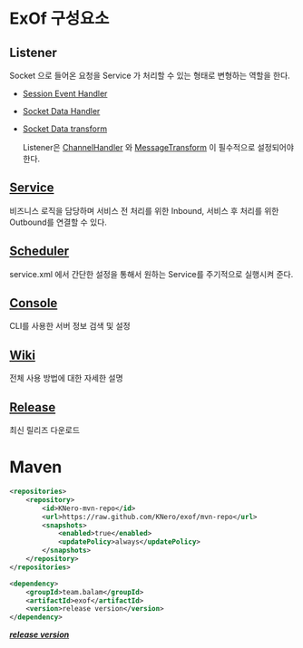 # ExOf 구성요소

## Listener
Socket 으로 들어온 요청을 Service 가 처리할 수 있는 형태로 변형하는 역할을 한다.
* [Session Event Handler](https://github.com/KNero/ExOf/wiki/Listener_SessionHandler)
* [Socket Data Handler](https://github.com/KNero/ExOf/wiki/Listener_ChannelHandler)
* [Socket Data transform](https://github.com/KNero/ExOf/wiki/Listener_Transform)

    Listener은 [ChannelHandler](https://github.com/KNero/ExOf/wiki/Listener_ChannelHandler) 와 [MessageTransform](https://github.com/KNero/ExOf/wiki/Listener_Transform) 이 필수적으로 설정되어야 한다.

## [Service](https://github.com/KNero/ExOf/wiki/Service)
비즈니스 로직을 담당하며 서비스 전 처리를 위한 Inbound, 서비스 후 처리를 위한 Outbound를 연결할 수 있다.

## [Scheduler](https://github.com/KNero/ExOf/wiki/Scheduler로_Service_호출)
service.xml 에서 간단한 설정을 통해서 원하는 Service를 주기적으로 실행시켜 준다.

## [Console](https://github.com/KNero/ExOf/wiki/Console_monitoring)
CLI를 사용한 서버 정보 검색 및 설정

## [Wiki](https://github.com/KNero/ExOf/wiki)
전체 사용 방법에 대한 자세한 설명

## [Release](https://github.com/KNero/ExOf/releases)
최신 릴리즈 다운로드

# Maven
```xml
<repositories>
    <repository>
        <id>KNero-mvn-repo</id>
        <url>https://raw.github.com/KNero/exof/mvn-repo</url>
        <snapshots>
            <enabled>true</enabled>
            <updatePolicy>always</updatePolicy>
        </snapshots>
    </repository>
</repositories>
```
```xml
<dependency>
    <groupId>team.balam</groupId>
    <artifactId>exof</artifactId>
    <version>release version</version>
</dependency>
```
[***release version***](https://github.com/KNero/ExOf/releases)
